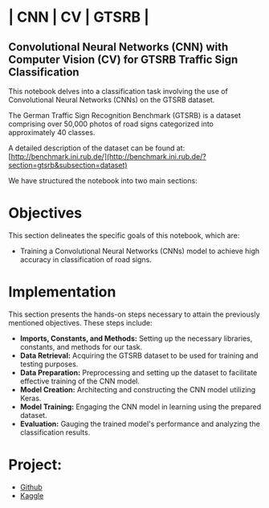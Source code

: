# | CNN | CV | GTSRB | 
## Convolutional Neural Networks (CNN) with Computer Vision (CV) for GTSRB Traffic Sign Classification

This notebook delves into a classification task involving the use of Convolutional Neural Networks (CNNs) on the GTSRB dataset.

The German Traffic Sign Recognition Benchmark (GTSRB) is a dataset comprising over 50,000 photos of road signs categorized into approximately 40 classes.

A detailed description of the dataset can be found at: [http://benchmark.ini.rub.de/](http://benchmark.ini.rub.de/?section=gtsrb&subsection=dataset)

We have structured the notebook into two main sections:

# Objectives
This section delineates the specific goals of this notebook, which are:

- Training a Convolutional Neural Networks (CNNs) model to achieve high accuracy in classification of road signs.

# Implementation
This section presents the hands-on steps necessary to attain the previously mentioned objectives. These steps include:

- **Imports, Constants, and Methods:** Setting up the necessary libraries, constants, and methods for our task.
- **Data Retrieval:** Acquiring the GTSRB dataset to be used for training and testing purposes.
- **Data Preparation:** Preprocessing and setting up the dataset to facilitate effective training of the CNN model.
- **Model Creation:** Architecting and constructing the CNN model utilizing Keras.
- **Model Training:** Engaging the CNN model in learning using the prepared dataset.
- **Evaluation:** Gauging the trained model's performance and analyzing the classification results.

# Project:

- [Github](https://github.com/YanSteph/CNN-GTSRB-Classification-with-Convolutional-Neural-Networks/blob/main/cnn-gtsrb-classification-with-cnn.ipynb)
- [Kaggle](https://www.kaggle.com/code/yannicksteph/cnn-gtsrb-classification-with-cnn/notebook)

